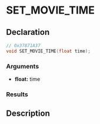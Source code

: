 # SET_MOVIE_TIME

## Declaration
```cpp
// 0x37871A37
void SET_MOVIE_TIME(float time);
```

### Arguments
- **float:** time

### Results

## Description
